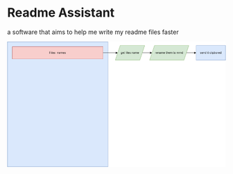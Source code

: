 # Readme Assistant

a software that aims to help me write my readme files faster 





<img src="./readme assistant.drawio.png" alt="readme assistant.drawio" style="zoom: 67%;" />